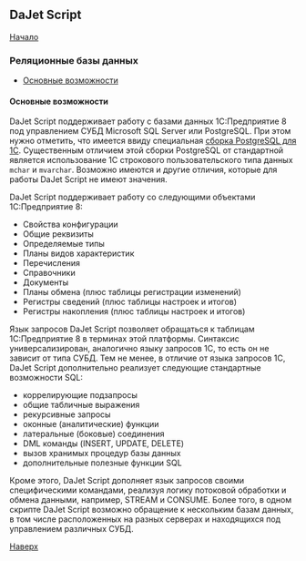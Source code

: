 ## DaJet Script

[Начало](https://github.com/zhichkin/dajet/tree/main/doc/dajet-script/README.md)

### Реляционные базы данных

- [Основные возможности](#основные-возможности)

#### Основные возможности

DaJet Script поддерживает работу с базами данных 1С:Предприятие 8 под управлением СУБД Microsoft SQL Server или PostgreSQL. При этом нужно отметить, что имеется ввиду специальная [сборка PostgreSQL для 1С](https://v8.1c.ru/tekhnologii/systemnye-trebovaniya-1s-predpriyatiya-8/subd-postgresql/). Существенным отличием этой сборки PostgreSQL от стандартной является использование 1С строкового пользовательского типа данных ```mchar``` и ```mvarchar```. Возможно имеются и другие отличия, которые для работы DaJet Script не имеют значения.

DaJet Script поддерживает работу со следующими объектами 1С:Предприятие 8:
- Свойства конфигурации
- Общие реквизиты
- Определяемые типы
- Планы видов характеристик
- Перечисления
- Справочники
- Документы
- Планы обмена (плюс таблицы регистрации изменений)
- Регистры сведений (плюс таблицы настроек и итогов)
- Регистры накопления (плюс таблицы настроек и итогов)

Язык запросов DaJet Script позволяет обращаться к таблицам 1С:Предприятие 8 в терминах этой платформы. Синтаксис универсализирован, аналогично языку запросов 1С, то есть он не зависит от типа СУБД. Тем не менее, в отличие от языка запросов 1С, DaJet Script дополнительно реализует следующие стандартные возможности SQL:
- коррелирующие подзапросы
- общие табличные выражения
- рекурсивные запросы
- оконные (аналитические) функции
- латеральные (боковые) соединения
- DML команды (INSERT, UPDATE, DELETE)
- вызов хранимых процедур базы данных
- дополнительные полезные функции SQL

Кроме этого, DaJet Script дополняет язык запросов своими специфическими командами, реализуя логику потоковой обработки и обмена данными, например, STREAM и CONSUME. Более того, в одном скрипте DaJet Script возможно обращение к нескольким базам данных, в том числе расположенных на разных серверах и находящихся под управлением различных СУБД.

[Наверх](#реляционные-базы-данных)
